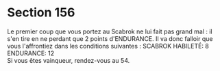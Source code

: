 # Section 156

Le premier coup que vous portez au Scabrok ne lui fait pas grand 
mal : il s'en tire en ne perdant que 2 points d'ENDURANCE. Il 
va donc falloir que vous l'affrontiez dans les conditions suivantes 
: 
SCABROK HABILETÉ: 8 ENDURANCE: 12  
Si vous êtes vainqueur, rendez-vous au 54.